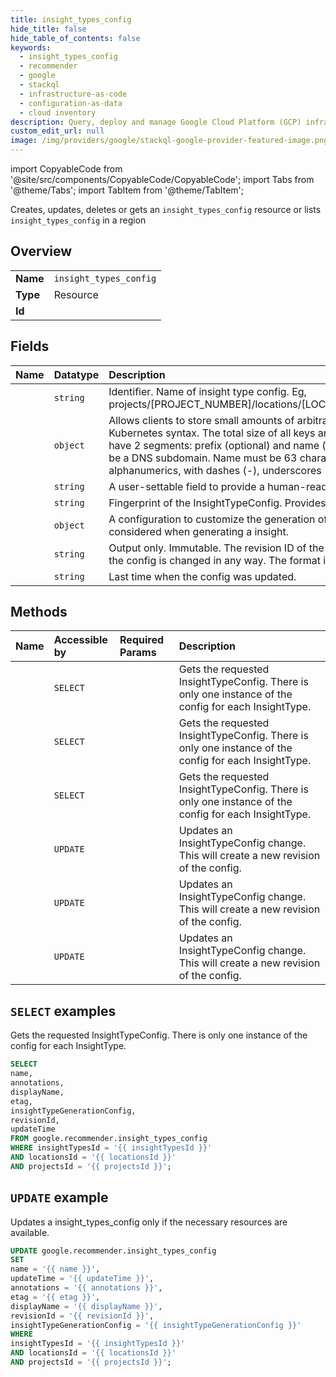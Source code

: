```yaml
---
title: insight_types_config
hide_title: false
hide_table_of_contents: false
keywords:
  - insight_types_config
  - recommender
  - google
  - stackql
  - infrastructure-as-code
  - configuration-as-data
  - cloud inventory
description: Query, deploy and manage Google Cloud Platform (GCP) infrastructure and resources using SQL
custom_edit_url: null
image: /img/providers/google/stackql-google-provider-featured-image.png
---
```


import CopyableCode from '@site/src/components/CopyableCode/CopyableCode';
import Tabs from '@theme/Tabs';
import TabItem from '@theme/TabItem';

Creates, updates, deletes or gets an <code>insight_types_config</code> resource or lists <code>insight_types_config</code> in a region

## Overview
<table><tbody>
<tr><td><b>Name</b></td><td><code>insight_types_config</code></td></tr>
<tr><td><b>Type</b></td><td>Resource</td></tr>
<tr><td><b>Id</b></td><td><CopyableCode code="google.recommender.insight_types_config" /></td></tr>
</tbody></table>

## Fields
| Name | Datatype | Description |
|:-----|:---------|:------------|
| <CopyableCode code="name" /> | `string` | Identifier. Name of insight type config. Eg, projects/[PROJECT_NUMBER]/locations/[LOCATION]/insightTypes/[INSIGHT_TYPE_ID]/config |
| <CopyableCode code="annotations" /> | `object` | Allows clients to store small amounts of arbitrary data. Annotations must follow the Kubernetes syntax. The total size of all keys and values combined is limited to 256k. Key can have 2 segments: prefix (optional) and name (required), separated by a slash (/). Prefix must be a DNS subdomain. Name must be 63 characters or less, begin and end with alphanumerics, with dashes (-), underscores (_), dots (.), and alphanumerics between. |
| <CopyableCode code="displayName" /> | `string` | A user-settable field to provide a human-readable name to be used in user interfaces. |
| <CopyableCode code="etag" /> | `string` | Fingerprint of the InsightTypeConfig. Provides optimistic locking when updating. |
| <CopyableCode code="insightTypeGenerationConfig" /> | `object` | A configuration to customize the generation of insights. Eg, customizing the lookback period considered when generating a insight. |
| <CopyableCode code="revisionId" /> | `string` | Output only. Immutable. The revision ID of the config. A new revision is committed whenever the config is changed in any way. The format is an 8-character hexadecimal string. |
| <CopyableCode code="updateTime" /> | `string` | Last time when the config was updated. |

## Methods
| Name | Accessible by | Required Params | Description |
|:-----|:--------------|:----------------|:------------|
| <CopyableCode code="billing_accounts_locations_insight_types_get_config" /> | `SELECT` | <CopyableCode code="billingAccountsId, insightTypesId, locationsId" /> | Gets the requested InsightTypeConfig. There is only one instance of the config for each InsightType. |
| <CopyableCode code="organizations_locations_insight_types_get_config" /> | `SELECT` | <CopyableCode code="insightTypesId, locationsId, organizationsId" /> | Gets the requested InsightTypeConfig. There is only one instance of the config for each InsightType. |
| <CopyableCode code="projects_locations_insight_types_get_config" /> | `SELECT` | <CopyableCode code="insightTypesId, locationsId, projectsId" /> | Gets the requested InsightTypeConfig. There is only one instance of the config for each InsightType. |
| <CopyableCode code="billing_accounts_locations_insight_types_update_config" /> | `UPDATE` | <CopyableCode code="billingAccountsId, insightTypesId, locationsId" /> | Updates an InsightTypeConfig change. This will create a new revision of the config. |
| <CopyableCode code="organizations_locations_insight_types_update_config" /> | `UPDATE` | <CopyableCode code="insightTypesId, locationsId, organizationsId" /> | Updates an InsightTypeConfig change. This will create a new revision of the config. |
| <CopyableCode code="projects_locations_insight_types_update_config" /> | `UPDATE` | <CopyableCode code="insightTypesId, locationsId, projectsId" /> | Updates an InsightTypeConfig change. This will create a new revision of the config. |

## `SELECT` examples

Gets the requested InsightTypeConfig. There is only one instance of the config for each InsightType.

```sql
SELECT
name,
annotations,
displayName,
etag,
insightTypeGenerationConfig,
revisionId,
updateTime
FROM google.recommender.insight_types_config
WHERE insightTypesId = '{{ insightTypesId }}'
AND locationsId = '{{ locationsId }}'
AND projectsId = '{{ projectsId }}'; 
```

## `UPDATE` example

Updates a insight_types_config only if the necessary resources are available.

```sql
UPDATE google.recommender.insight_types_config
SET 
name = '{{ name }}',
updateTime = '{{ updateTime }}',
annotations = '{{ annotations }}',
etag = '{{ etag }}',
displayName = '{{ displayName }}',
revisionId = '{{ revisionId }}',
insightTypeGenerationConfig = '{{ insightTypeGenerationConfig }}'
WHERE 
insightTypesId = '{{ insightTypesId }}'
AND locationsId = '{{ locationsId }}'
AND projectsId = '{{ projectsId }}';
```
